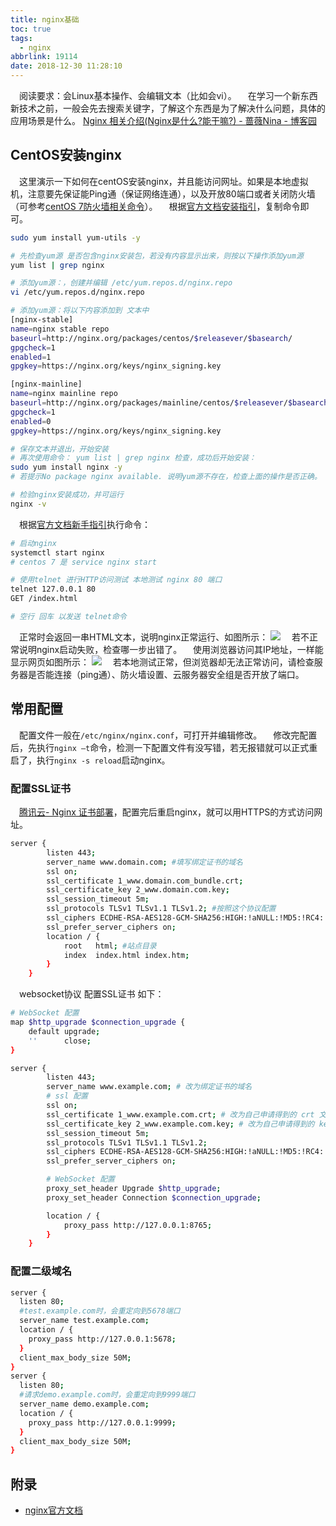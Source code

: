 ```yaml
---
title: nginx基础
toc: true
tags:
  - nginx
abbrlink: 19114
date: 2018-12-30 11:28:10
---
```


&emsp;阅读要求：会Linux基本操作、会编辑文本（比如会vi）。
&emsp;在学习一个新东西新技术之前，一般会先去搜索关键字，了解这个东西是为了解决什么问题，具体的应用场景是什么。
[Nginx 相关介绍(Nginx是什么?能干嘛?) - 蔷薇Nina - 博客园](https://www.cnblogs.com/wcwnina/p/8728391.html)

## CentOS安装nginx
&emsp;这里演示一下如何在centOS安装nginx，并且能访问网址。如果是本地虚拟机，注意要先保证能Ping通（保证网络连通），以及开放80端口或者关闭防火墙（可参考[centOS 7防火墙相关命令](/posts/34982/#centOS-7防火墙相关命令)）。
&emsp;根据[官方文档安装指引](http://nginx.org/en/linux_packages.html#RHEL-CentOS)，复制命令即可。

```bash
sudo yum install yum-utils -y

# 先检查yum源 是否包含nginx安装包，若没有内容显示出来，则按以下操作添加yum源
yum list | grep nginx

# 添加yum源：，创建并编辑 /etc/yum.repos.d/nginx.repo
vi /etc/yum.repos.d/nginx.repo

# 添加yum源：将以下内容添加到 文本中
[nginx-stable]
name=nginx stable repo
baseurl=http://nginx.org/packages/centos/$releasever/$basearch/
gpgcheck=1
enabled=1
gpgkey=https://nginx.org/keys/nginx_signing.key

[nginx-mainline]
name=nginx mainline repo
baseurl=http://nginx.org/packages/mainline/centos/$releasever/$basearch/
gpgcheck=1
enabled=0
gpgkey=https://nginx.org/keys/nginx_signing.key

# 保存文本并退出，开始安装
# 再次使用命令： yum list | grep nginx 检查，成功后开始安装：
sudo yum install nginx -y
# 若提示No package nginx available. 说明yum源不存在，检查上面的操作是否正确。

# 检验nginx安装成功，并可运行
nginx -v

```

&emsp;根据[官方文档新手指引](http://nginx.org/en/docs/beginners_guide.html)执行命令：
```bash
# 启动nginx
systemctl start nginx
# centos 7 是 service nginx start

# 使用telnet 进行HTTP访问测试 本地测试 nginx 80 端口
telnet 127.0.0.1 80
GET /index.html

# 空行 回车 以发送 telnet命令
```
&emsp;正常时会返回一串HTML文本，说明nginx正常运行、如图所示：
![](/blog_images/005BIQVbly1g25x07y1iaj31bo0l9dgu.jpg)
&emsp;若不正常说明nginx启动失败，检查哪一步出错了。
&emsp;使用浏览器访问其IP地址，一样能显示网页如图所示：
![](/blog_images/005BIQVbly1g25x21ncjdj31hc0o3dgo.jpg)
&emsp;若本地测试正常，但浏览器却无法正常访问，请检查服务器是否能连接（ping通）、防火墙设置、云服务器安全组是否开放了端口。

## 常用配置
&emsp;配置文件一般在`/etc/nginx/nginx.conf`，可打开并编辑修改。
&emsp;修改完配置后，先执行`nginx –t`命令，检测一下配置文件有没写错，若无报错就可以正式重启了，执行`nginx -s reload`启动nginx。

### 配置SSL证书
&emsp;[腾讯云- Nginx 证书部署](https://cloud.tencent.com/document/product/400/4143)，配置完后重启nginx，就可以用HTTPS的方式访问网址。
```bash
server {
        listen 443;
        server_name www.domain.com; #填写绑定证书的域名
        ssl on;
        ssl_certificate 1_www.domain.com_bundle.crt;
        ssl_certificate_key 2_www.domain.com.key;
        ssl_session_timeout 5m;
        ssl_protocols TLSv1 TLSv1.1 TLSv1.2; #按照这个协议配置
        ssl_ciphers ECDHE-RSA-AES128-GCM-SHA256:HIGH:!aNULL:!MD5:!RC4:!DHE;#按照这个套件配置
        ssl_prefer_server_ciphers on;
        location / {
            root   html; #站点目录
            index  index.html index.htm;
        }
    }
```
&emsp;websocket协议 配置SSL证书 如下：
```bash
# WebSocket 配置
map $http_upgrade $connection_upgrade {
    default upgrade;
    ''      close;
}

server {
        listen 443;
        server_name www.example.com; # 改为绑定证书的域名
        # ssl 配置
        ssl on;
        ssl_certificate 1_www.example.com.crt; # 改为自己申请得到的 crt 文件的名称
        ssl_certificate_key 2_www.example.com.key; # 改为自己申请得到的 key 文件的名称
        ssl_session_timeout 5m;
        ssl_protocols TLSv1 TLSv1.1 TLSv1.2;
        ssl_ciphers ECDHE-RSA-AES128-GCM-SHA256:HIGH:!aNULL:!MD5:!RC4:!DHE;
        ssl_prefer_server_ciphers on;

        # WebSocket 配置
        proxy_set_header Upgrade $http_upgrade;
        proxy_set_header Connection $connection_upgrade;

        location / {
            proxy_pass http://127.0.0.1:8765;
        }
    }
```
### 配置二级域名
```bash
server {
  listen 80;
  #test.example.com时，会重定向到5678端口
  server_name test.example.com;
  location / {
    proxy_pass http://127.0.0.1:5678;
  }
  client_max_body_size 50M;
}
server {
  listen 80;
  #请求demo.example.com时，会重定向到9999端口
  server_name demo.example.com;
  location / {
    proxy_pass http://127.0.0.1:9999;
  }
  client_max_body_size 50M;
}
```

## 附录
- [nginx官方文档](http://nginx.org/en/docs/)